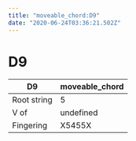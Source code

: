 ```yaml
---
title: "moveable_chord:D9"
date: "2020-06-24T03:36:21.502Z"
---
```


# D9
D9 | moveable_chord
--- | ---
Root string | 5
V of | undefined
Fingering | X5455X
